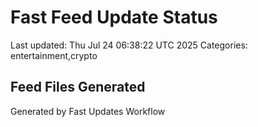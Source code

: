 # Fast Feed Update Status
Last updated: Thu Jul 24 06:38:22 UTC 2025
Categories: entertainment,crypto

## Feed Files Generated

Generated by Fast Updates Workflow
